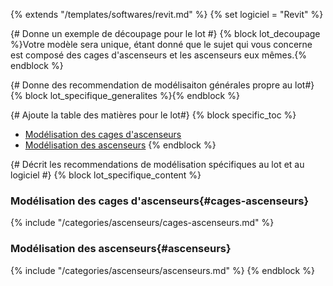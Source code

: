 {% extends "/templates/softwares/revit.md" %}
{% set logiciel = "Revit" %}

{# Donne un exemple de découpage pour le lot #}
{% block lot_decoupage %}Votre modèle sera unique, étant donné que le sujet qui vous concerne est composé des cages d'ascenseurs et les ascenseurs eux mêmes.{% endblock %}

{# Donne des recommendation de modélisaiton générales propre au lot#}
{% block lot_specifique_generalites %}{% endblock %}

{# Ajoute la table des matières pour le lot#}
{% block specific_toc %}
* [Modélisation des cages d'ascenseurs](#cages-ascenseurs)
* [Modélisation des ascenseurs](#ascenseurs)
{% endblock %}

{# Décrit les recommendations de modélisation spécifiques au lot et au logiciel #}
{% block lot_specifique_content %}
### Modélisation des cages d'ascenseurs{#cages-ascenseurs}

{% include "/categories/ascenseurs/cages-ascenseurs.md"  %}

### Modélisation des ascenseurs{#ascenseurs}

{% include "/categories/ascenseurs/ascenseurs.md"  %}
{% endblock %}